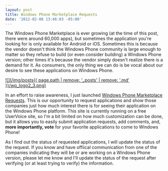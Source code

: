 ```yaml
---
layout: post
title: Windows Phone Marketplace Requests
date: '2012-02-08 13:46:03 -05:00'
---
```


The Windows Phone Marketplace is ever growing (at the time of this post, there were around 60,000 apps), but sometimes the application you're looking for is only available for Android or iOS. Sometimes this is because the vendor doesn't think the Windows Phone community is large enough to matter so they refuse to build (or even consider building) a Windows Phone version; other times it's because the vendor simply doesn't realize there is a demand for it. As consumers, the only thing we can do is be vocal about our desire to see these applications on Windows Phone.

[![](/img/posts{{ page.path | remove: '_posts' | remove: '.md' }}/wp_logo2_3.png)](http://wprequests.uservoice.com/)

In an effort to raise awareness, I just launched [Windows Phone Marketplace Requests](http://wprequests.uservoice.com/). This is our opportunity to request applications and show those companies just how much interest there is for seeing their application on the Windows Phone platform. This site is currently running on a free UserVoice site, so I'm a bit limited on how much customization can be done, but it allows you to easily submit application requests, add comments, and, **more importantly, vote** for your favorite applications to come to Windows Phone!

As I find out the status of requested applications, I will update the status of the request. If you know and have offiical communication from one of the companies indicating they will be or are working on a Windows Phone version, please let me know and I'll update the status of the request after verifying (or at least trying to verify) the information.